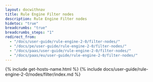```yaml
---
layout: docwithnav
title: Rule Engine Filter nodes
description: Rule Engine Filter nodes
hidetoc: "true"
breadcrumbs: "true"
breadcrumbs_steps: "1"
redirect_from:
  - "/docs/user-guide/rule-engine-2-0/filter-nodes/"
  - "/docs/pe/user-guide/rule-engine-2-0/filter-nodes/"
  - "/docs/paas/user-guide/rule-engine-2-0/filter-nodes/"
  - "/docs/paas/eu/user-guide/rule-engine-2-0/filter-nodes/"
---
```


{% include get-hosts-name.html %}
{% include docs/user-guide/rule-engine-2-0/nodes/filter/index.md %}

